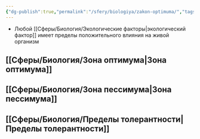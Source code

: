 ```yaml
---
{"dg-publish":true,"permalink":"/sfery/biologiya/zakon-optimuma/","tags":["Экология"]}
---
```


- Любой [[Сферы/Биология/Экологические факторы\|экологический фактор]] имеет пределы положительного влияния на живой организм 
## [[Сферы/Биология/Зона оптимума\|Зона оптимума]]
## [[Сферы/Биология/Зона пессимума\|Зона пессимума]]
## [[Сферы/Биология/Пределы толерантности\|Пределы толерантности]] 